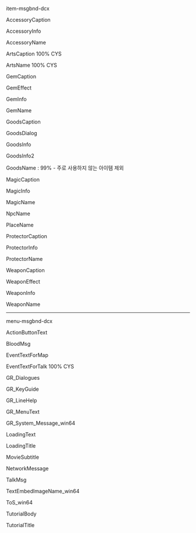item-msgbnd-dcx

  AccessoryCaption
  
  AccessoryInfo
  
  AccessoryName
  
  ArtsCaption 100% CYS
  
  ArtsName 100% CYS
  
  GemCaption
  
  GemEffect
  
  GemInfo
  
  GemName
  
  GoodsCaption
  
  GoodsDialog

  GoodsInfo
  
  GoodsInfo2
  
  GoodsName : 99% - 주로 사용하지 않는 아이템 제외
  
  MagicCaption
  
  MagicInfo
  
  MagicName
  
  NpcName
  
  PlaceName
  
  ProtectorCaption
  
  ProtectorInfo
  
  ProtectorName
  
  WeaponCaption
  
  WeaponEffect
  
  WeaponInfo
  
  WeaponName
  
  ---

menu-msgbnd-dcx

  ActionButtonText
  
  BloodMsg
  
  EventTextForMap
  
  EventTextForTalk 100% CYS
  
  GR_Dialogues
  
  GR_KeyGuide
  
  GR_LineHelp
  
  GR_MenuText
  
  GR_System_Message_win64
  
  LoadingText
  
  LoadingTitle
  
  MovieSubtitle
  
  NetworkMessage
  
  TalkMsg
  
  TextEmbedImageName_win64

  ToS_win64
  
  TutorialBody
  
  TutorialTitle

